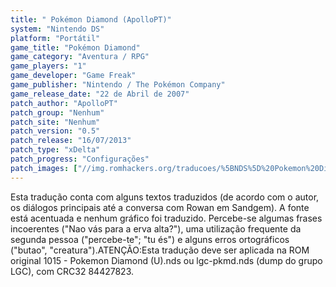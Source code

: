 ```yaml
---
title: " Pokémon Diamond (ApolloPT)"
system: "Nintendo DS"
platform: "Portátil"
game_title: "Pokémon Diamond"
game_category: "Aventura / RPG"
game_players: "1"
game_developer: "Game Freak"
game_publisher: "Nintendo / The Pokémon Company"
game_release_date: "22 de Abril de 2007"
patch_author: "ApolloPT"
patch_group: "Nenhum"
patch_site: "Nenhum"
patch_version: "0.5"
patch_release: "16/07/2013"
patch_type: "xDelta"
patch_progress: "Configurações"
patch_images: ["//img.romhackers.org/traducoes/%5BNDS%5D%20Pokemon%20Diamond%20-%20ApolloPT%20-%201.PNG","//img.romhackers.org/traducoes/%5BNDS%5D%20Pokemon%20Diamond%20-%20ApolloPT%20-%202.PNG","//img.romhackers.org/traducoes/%5BNDS%5D%20Pokemon%20Diamond%20-%20ApolloPT%20-%203.PNG"]
---
```

Esta tradução conta com alguns textos traduzidos (de acordo com o autor, os diálogos principais até a conversa com Rowan em Sandgem). A fonte está acentuada e nenhum gráfico foi traduzido. Percebe-se algumas frases incoerentes ("Nao vás para a erva alta?"), uma utilização frequente da segunda pessoa ("percebe-te"; "tu és") e alguns erros ortográficos ("butao", "creatura").ATENÇÃO:Esta tradução deve ser aplicada na ROM original 1015 - Pokemon Diamond (U).nds ou lgc-pkmd.nds (dump do grupo LGC), com CRC32 84427823.